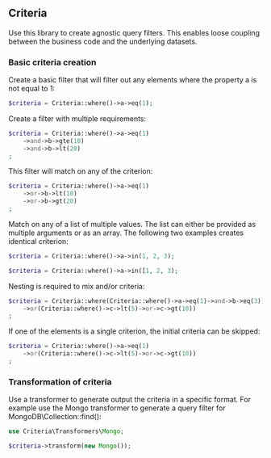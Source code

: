## Criteria

Use this library to create agnostic query filters. This enables loose coupling between the business code and 
the underlying datasets.

### Basic criteria creation

Create a basic filter that will filter out any elements where the property a is not equal to 1:

```php
$criteria = Criteria::where()->a->eq(1);
```  

Create a filter with multiple requirements:

```php
$criteria = Criteria::where()->a->eq(1)
    ->and->b->gte(10)
    ->and->b->lt(20)
;
``` 
 
This filter will match on any of the criterion:

```php
$criteria = Criteria::where()->a->eq(1)
    ->or->b->lt(10)
    ->or->b->gt(20)
;
```  

Match on any of a list of multiple values. The list can either be provided as multiple arguments or as an 
array. The following two examples creates identical criterion:

```php
$criteria = Criteria::where()->a->in(1, 2, 3);

$criteria = Criteria::where()->a->in([1, 2, 3);
```

Nesting is required to mix and/or criteria:

```php
$criteria = Criteria::where(Criteria::where()->a->eq(1)->and->b->eq(3))
    ->or(Criteria::where()->c->lt(5)->or->c->gt(10))
;
``` 

If one of the elements is a single criterion, the initial criteria can be skipped:

```php
$criteria = Criteria::where()->a->eq(1)
    ->or(Criteria::where()->c->lt(5)->or->c->gt(10))
;
```  

### Transformation of criteria

Use a transformer to generate output the criteria in a specific format. For example use the Mongo transformer to 
generate a query filter for MongoDB\Collection::find():

```php
use Criteria\Transformers\Mongo;

$criteria->transform(new Mongo());
```  
